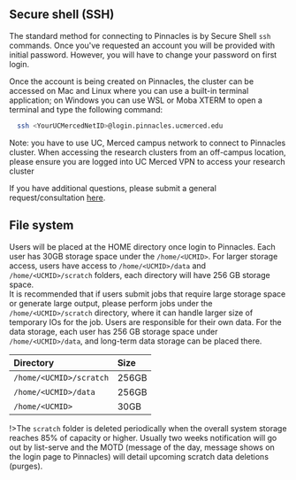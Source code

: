 ## Secure shell (SSH)
The standard method for connecting to Pinnacles is by Secure Shell `ssh`
commands. Once you've requested an account you will be provided with
initial password. However, you will have to change your password on first login.

Once the account is being created on Pinnacles, the cluster can be accessed on Mac and Linux where you can use a built-in terminal application; on Windows you can use WSL or Moba XTERM to open a terminal and type the following command: 
```bash
  ssh <YourUCMercedNetID>@login.pinnacles.ucmerced.edu 
```
Note: you have to use UC, Merced campus network to connect to Pinnacles cluster. When accessing the research clusters from an off-campus location, please ensure you are logged into UC Merced VPN to access your research cluster

If you have additional questions, please submit a general request/consultation [here](https://ucmerced.service-now.com/servicehub?id=public_kb_article&sys_id=3c3ee9ff1b67a0543a003112cd4bcb13&form_id=06da3f8edbfc08103c4d56f3ce9619f4).

## File system
Users will be placed at the HOME directory once login to Pinnacles. Each user has 30GB storage space under the `/home/<UCMID>`. 
For larger storage access, users have access to `/home/<UCMID>/data` and `/home/<UCMID>/scratch` folders, each directory will have 256 GB storage space.  
It is recommended that if users submit jobs that require large storage space or generate large output, please perform jobs under the `/home/<UCMID>/scratch` directory, where it can handle larger size of temporary IOs for the job. Users are responsible for their own data. 
For the data storage, each user has 256 GB storage space under `/home/<UCMID>/data`, and long-term data storage can be placed there.

| Directory | Size  |
|:----------|:------|
| `/home/<UCMID>/scratch`  | 256GB |
| `/home/<UCMID>/data`      | 256GB |
|`/home/<UCMID>`|30GB|

!>The `scratch` folder is deleted periodically when the overall system storage reaches 85% of capacity or higher. Usually two weeks notification will go out by list-serve and the MOTD (message of the day, message shows on the login page to Pinnacles) will detail upcoming scratch data deletions (purges).

